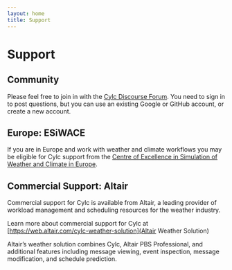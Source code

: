 ```yaml
---
layout: home
title: Support
---
```


# Support

## Community

Please feel free to join in with the
[Cylc Discourse Forum](https://cylc.discourse.group/). You need to sign in to
post questions, but you can use an existing Google or GitHub account, or create
a new account.

## Europe: ESiWACE

If you are in Europe and work with weather and climate workflows you may be
eligible for Cylc support from the [Centre of Excellence in Simulation of
Weather and Climate in
Europe](https://www.esiwace.eu/services-1/support/overview).

## Commercial Support: Altair

Commercial support for Cylc is available from Altair, a leading provider of
workload management and scheduling resources for the weather industry.

Learn more about commercial support for Cylc at
[https://web.altair.com/cylc-weather-solution](Altair Weather Solution)

Altair’s weather solution combines Cylc, Altair PBS Professional, and
additional features including message viewing, event inspection, message
modification, and schedule prediction.
